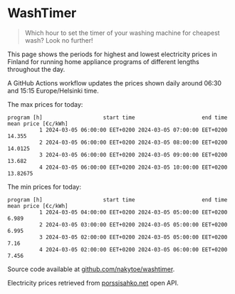 
# WashTimer

> Which hour to set the timer of your washing machine for cheapest wash? Look no further!

This page shows the periods for highest and lowest electricity prices in Finland 
for running home appliance programs of different lengths throughout the day. 

A GitHub Actions workflow updates the prices shown daily around 06:30 and 15:15 Europe/Helsinki time.

The max prices for today:

	program [h]                   start time                     end time mean price [€c/kWh]
	          1 2024-03-05 06:00:00 EET+0200 2024-03-05 07:00:00 EET+0200              14.355
	          2 2024-03-05 06:00:00 EET+0200 2024-03-05 08:00:00 EET+0200             14.0125
	          3 2024-03-05 06:00:00 EET+0200 2024-03-05 09:00:00 EET+0200              13.682
	          4 2024-03-05 06:00:00 EET+0200 2024-03-05 10:00:00 EET+0200            13.82675

The min prices for today:

	program [h]                   start time                     end time mean price [€c/kWh]
	          1 2024-03-05 04:00:00 EET+0200 2024-03-05 05:00:00 EET+0200               6.989
	          2 2024-03-05 03:00:00 EET+0200 2024-03-05 05:00:00 EET+0200               6.995
	          3 2024-03-05 02:00:00 EET+0200 2024-03-05 05:00:00 EET+0200                7.16
	          4 2024-03-05 02:00:00 EET+0200 2024-03-05 06:00:00 EET+0200               7.456


Source code available at [github.com/nakytoe/washtimer](https://github.com/nakytoe/washtimer).

Electricity prices retrieved from [porssisahko.net](https://porssisahko.net/api) open API.
